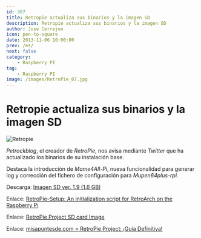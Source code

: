 ```yaml
---
id: 307
title: Retropie actualiza sus binarios y la imagen SD
description: Retropie actualiza sus binarios y la imagen SD
author: Jose Cerrejon
icon: pen-to-square
date: 2013-11-06 10:00:00
prev: /es/
next: false
category:
    - Raspberry PI
tag:
    - Raspberry PI
image: /images/RetroPie_07.jpg
---
```


# Retropie actualiza sus binarios y la imagen SD

![Retropie](/images/RetroPie_07.jpg)

_Petrockblog_, el creador de _RetroPie_, nos avisa mediante _Twitter_ que ha actualizado los binarios de su instalación base.

Destaca la introducción de _Mame4All-Pi_, nueva funcionalidad para generar log y corrección del fichero de configuración para _Mupen64plus-rpi_.

Descarga: [Imagen SD ver. 1.9 (1.6 GB)](https://blog.petrockblock.com/?wpdmdl=17)

Enlace: [RetroPie-Setup: An initialization script for RetroArch on the Raspberry Pi](https://blog.petrockblock.com/2012/07/22/retropie-setup-an-initialization-script-for-retroarch-on-the-raspberry-pi/)

Enlace: [RetroPie Project SD card Image](https://blog.petrockblock.com/download/retropie-project-image/)

Enlace: [misapuntesde.com > RetroPie Project: ¡Guía Definitiva!](/post.php?id=109)
